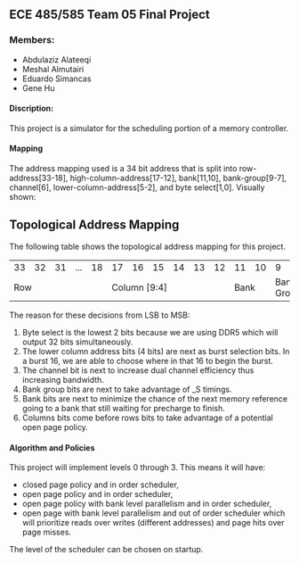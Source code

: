 ## ECE 485/585 Team 05 Final Project

### Members:
- Abdulaziz Alateeqi	
- Meshal Almutairi	
- Eduardo Simancas	
- Gene Hu

#### Discription:
This project is a simulator for the scheduling portion of a memory controller. 

#### Mapping
The address mapping used is a 34 bit address that is split into row-address[33-18], high-column-address[17-12], bank[11,10], bank-group[9-7], channel[6], lower-column-address[5-2], and byte select[1,0]. 
Visually shown:
## Topological Address Mapping
The following table shows the topological address mapping for this project.
<div><table>
<tbody>
  <tr><td>33<td>32<td>31<td>...<td>18<td>17<td>16<td>15<td>14<td>13<td>12<td>11<td>10<td>9<td>8<td>7<td>6<td>5<td>4<td>3<td>2<td>1<td>0</td></tr>
  <tr>
    <td colspan="5" rowspan="2">Row</td>
    <td colspan="6" rowspan="2">Column [9:4]</td>
    <td colspan="2" rowspan="2">Bank</td>
    <td colspan="3" rowspan="2">Bank Group</td>
    <td rowspan="2">Channel</td>
    <td colspan="4" rowspan="2">Column [3:0]</td>
    <td colspan="2" rowspan="2">Byte Select</td>
  </tr>
</tbody>
</table></div>
The reason for these decisions from LSB to MSB:

1) Byte select is the lowest 2 bits because we are using DDR5 which will output 32 bits simultaneously. 
2) The lower column address bits (4 bits) are next as burst selection bits. In a burst 16, we are able to choose where in that 16 to begin the burst.
3) The channel bit is next to increase dual channel efficiency thus increasing bandwidth.
4) Bank group bits are next to take advantage of _S timings.
5) Bank bits are next to minimize the chance of the next memory reference going to a bank that still waiting for precharge to finish.
6) Columns bits come before rows bits to take advantage of a potential open page policy.

#### Algorithm and Policies
This project will implement levels 0 through 3. This means it will have: 
- closed page policy and in order scheduler, 
- open page policy and in order scheduler, 
- open page policy with bank level parallelism and in order scheduler, 
- open page with bank level parallelism and out of order scheduler which will prioritize reads over writes (different addresses) and page hits over page misses. 

The level of the scheduler can be chosen on startup.